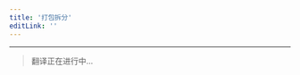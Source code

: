 ```yaml
---
title: '打包拆分'
editLink: ''
---
```


<script setup>
import ArticleTitle from '../components/ArticleTitle.vue'
</script>

<article-title title="打包拆分" sub="拆分代码为小而可复用的部分" />

---

> 翻译正在进行中...
